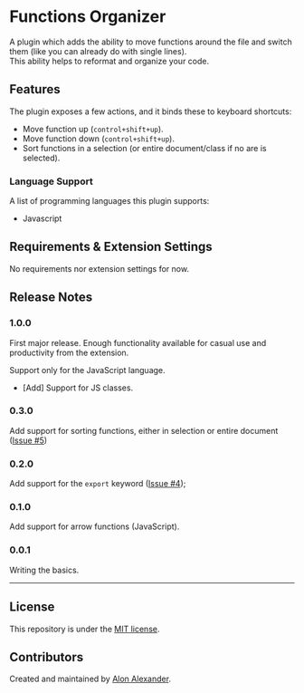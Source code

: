 # Functions Organizer

A plugin which adds the ability to move functions around the file and switch them (like you can already do with single lines).<br>
This ability helps to reformat and organize your code.

## Features

The plugin exposes a few actions, and it binds these to keyboard shortcuts:

- Move function up (`control+shift+up`).
- Move function down (`control+shift+up`).
- Sort functions in a selection (or entire document/class if no are is selected).

### Language Support

A list of programming languages this plugin supports:

- Javascript

## Requirements & Extension Settings

No requirements nor extension settings for now.

## Release Notes

### 1.0.0

First major release. Enough functionality available for casual use and productivity from the extension.

Support only for the JavaScript language.

- [Add] Support for JS classes.


### 0.3.0

Add support for sorting functions, either in selection or entire document ([Issue #5](https://github.com/Alon-Alexander/functions-organizer/issues/5))

### 0.2.0

Add support for the `export` keyword ([Issue #4](https://github.com/Alon-Alexander/functions-organizer/issues/4));

### 0.1.0

Add support for arrow functions (JavaScript).

### 0.0.1

Writing the basics.

-----------------------------------------------------------------------------------------------------------

## License

This repository is under the [MIT license](LICENSE).

## Contributors

Created and maintained by [Alon Alexander](https://github.com/Alon-Alexander).

